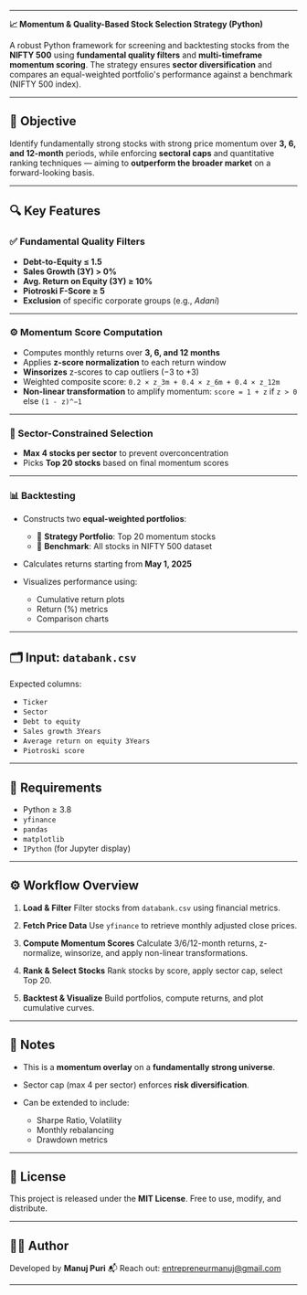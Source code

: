 

---

**📈 Momentum & Quality-Based Stock Selection Strategy (Python)**

A robust Python framework for screening and backtesting stocks from the **NIFTY 500** using **fundamental quality filters** and **multi-timeframe momentum scoring**. The strategy ensures **sector diversification** and compares an equal-weighted portfolio's performance against a benchmark (NIFTY 500 index).

---

## 🎯 Objective

Identify fundamentally strong stocks with strong price momentum over **3, 6, and 12-month** periods, while enforcing **sectoral caps** and quantitative ranking techniques — aiming to **outperform the broader market** on a forward-looking basis.

---

## 🔍 Key Features

### ✅ Fundamental Quality Filters

* **Debt-to-Equity ≤ 1.5**
* **Sales Growth (3Y) > 0%**
* **Avg. Return on Equity (3Y) ≥ 10%**
* **Piotroski F-Score ≥ 5**
* **Exclusion** of specific corporate groups (e.g., *Adani*)

---

### ⚙️ Momentum Score Computation

* Computes monthly returns over **3, 6, and 12 months**
* Applies **z-score normalization** to each return window
* **Winsorizes** z-scores to cap outliers (−3 to +3)
* Weighted composite score:
  `0.2 × z_3m + 0.4 × z_6m + 0.4 × z_12m`
* **Non-linear transformation** to amplify momentum:
  `score = 1 + z` if `z > 0` else `(1 - z)^−1`

---

### 🧠 Sector-Constrained Selection

* **Max 4 stocks per sector** to prevent overconcentration
* Picks **Top 20 stocks** based on final momentum scores

---

### 📊 Backtesting

* Constructs two **equal-weighted portfolios**:

  * 📌 **Strategy Portfolio**: Top 20 momentum stocks
  * 📌 **Benchmark**: All stocks in NIFTY 500 dataset
* Calculates returns starting from **May 1, 2025**
* Visualizes performance using:

  * Cumulative return plots
  * Return (%) metrics
  * Comparison charts

---

## 🗂️ Input: `databank.csv`

Expected columns:

* `Ticker`
* `Sector`
* `Debt to equity`
* `Sales growth 3Years`
* `Average return on equity 3Years`
* `Piotroski score`

---

## 🧰 Requirements

* Python ≥ 3.8
* `yfinance`
* `pandas`
* `matplotlib`
* `IPython` (for Jupyter display)

---

## ⚙️ Workflow Overview

1. **Load & Filter**
   Filter stocks from `databank.csv` using financial metrics.

2. **Fetch Price Data**
   Use `yfinance` to retrieve monthly adjusted close prices.

3. **Compute Momentum Scores**
   Calculate 3/6/12-month returns, z-normalize, winsorize, and apply non-linear transformations.

4. **Rank & Select Stocks**
   Rank stocks by score, apply sector cap, select Top 20.

5. **Backtest & Visualize**
   Build portfolios, compute returns, and plot cumulative curves.

---

## 📌 Notes

* This is a **momentum overlay** on a **fundamentally strong universe**.
* Sector cap (max 4 per sector) enforces **risk diversification**.
* Can be extended to include:

  * Sharpe Ratio, Volatility
  * Monthly rebalancing
  * Drawdown metrics

---

## 🔐 License

This project is released under the **MIT License**. Free to use, modify, and distribute.

---

## 👨‍💻 Author

Developed by **Manuj Puri**
📬 Reach out: [entrepreneurmanuj@gmail.com](mailto:entrepreneurmanuj@gmail.com)

---
